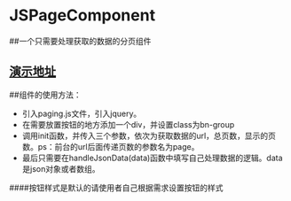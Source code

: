 # JSPageComponent
##一个只需要处理获取的数据的分页组件
##  [演示地址](http://121.43.106.56:81/)
##组件的使用方法：
- 引入paging.js文件，引入jquery。
- 在需要放置按钮的地方添加一个div，并设置class为bn-group
- 调用init函数，并传入三个参数，依次为获取数据的url，总页数，显示的页数。ps：前台的url后面传递页数的参数名为page。
- 最后只需要在handleJsonData(data)函数中填写自己处理数据的逻辑。data是json对象或者数组。

####按钮样式是默认的请使用者自己根据需求设置按钮的样式
